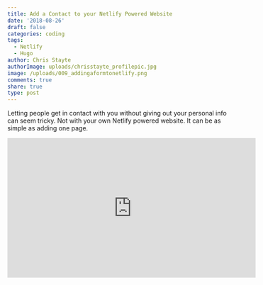 ```yaml
---
title: Add a Contact to your Netlify Powered Website
date: '2018-08-26'
draft: false
categories: coding
tags:
  - Netlify
  - Hugo
author: Chris Stayte
authorImage: uploads/chrisstayte_profilepic.jpg
image: /uploads/009_addingaformtonetlify.png
comments: true
share: true
type: post
---
```

Letting people get in contact with you without giving out your personal info can seem tricky. Not with your own Netlify powered website. It can be as simple as adding one page. 





<iframe width="560" height="315" src="https://www.youtube.com/embed/zcDHz_JiCRY" frameborder="0" allow="autoplay; encrypted-media" allowfullscreen></iframe>
